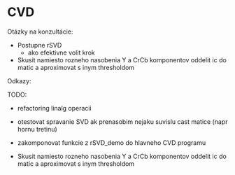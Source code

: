 # CVD


Otázky na konzultácie:
 - Postupne rSVD 
    - ako efektivne volit krok
 - Skusit namiesto rozneho nasobenia Y a CrCb komponentov oddelit ic do matic a aproximovat s inym thresholdom


Odkazy:



TODO:
 - refactoring linalg operacii
 - otestovat spravanie SVD ak prenasobim nejaku suvislu cast matice 
(napr hornu tretinu)
 - zakomponovat funkcie z rSVD_demo do hlavneho CVD programu
 
 - Skusit namiesto rozneho nasobenia Y a CrCb komponentov oddelit ic do matic a aproximovat s inym thresholdom

